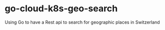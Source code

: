 # go-cloud-k8s-geo-search
Using Go to have a Rest api to search for geographic places in Switzerland
